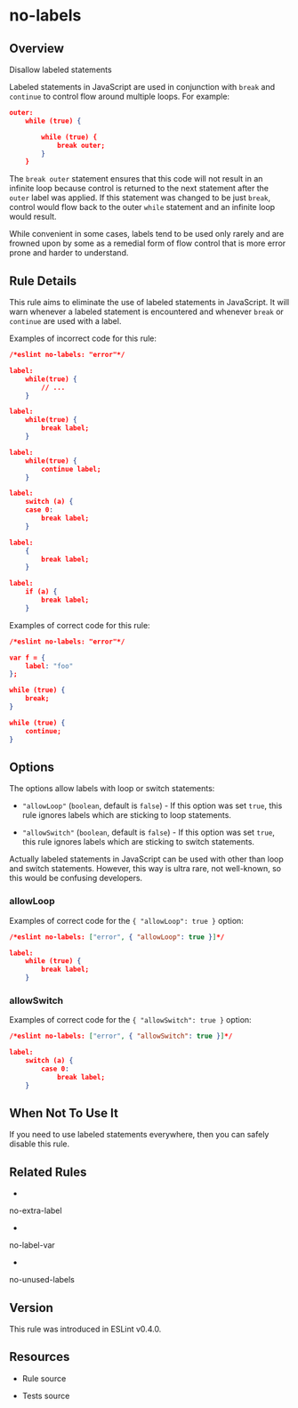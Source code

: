 

# no-labels
## Overview

Disallow labeled statements

Labeled statements in JavaScript are used in conjunction with `break` and `continue` to control flow around multiple loops. For example:


```json
outer:
    while (true) {

        while (true) {
            break outer;
        }
    }
```

The `break outer` statement ensures that this code will not result in an infinite loop because control is returned to the next statement after the `outer` label was applied. If this statement was changed to be just `break`, control would flow back to the outer `while` statement and an infinite loop would result.

While convenient in some cases, labels tend to be used only rarely and are frowned upon by some as a remedial form of flow control that is more error prone and harder to understand.

## Rule Details

This rule aims to eliminate the use of labeled statements in JavaScript. It will warn whenever a labeled statement is encountered and whenever `break` or `continue` are used with a label.

Examples of incorrect code for this rule:


```json
/*eslint no-labels: "error"*/

label:
    while(true) {
        // ...
    }

label:
    while(true) {
        break label;
    }

label:
    while(true) {
        continue label;
    }

label:
    switch (a) {
    case 0:
        break label;
    }

label:
    {
        break label;
    }

label:
    if (a) {
        break label;
    }
```

Examples of correct code for this rule:


```json
/*eslint no-labels: "error"*/

var f = {
    label: "foo"
};

while (true) {
    break;
}

while (true) {
    continue;
}
```

## Options

The options allow labels with loop or switch statements:


- `"allowLoop"` (`boolean`, default is `false`) - If this option was set `true`, this rule ignores labels which are sticking to loop statements.

- `"allowSwitch"` (`boolean`, default is `false`) - If this option was set `true`, this rule ignores labels which are sticking to switch statements.

Actually labeled statements in JavaScript can be used with other than loop and switch statements.
However, this way is ultra rare, not well-known, so this would be confusing developers.

### allowLoop

Examples of correct code for the `{ "allowLoop": true }` option:


```json
/*eslint no-labels: ["error", { "allowLoop": true }]*/

label:
    while (true) {
        break label;
    }
```

### allowSwitch

Examples of correct code for the `{ "allowSwitch": true }` option:


```json
/*eslint no-labels: ["error", { "allowSwitch": true }]*/

label:
    switch (a) {
        case 0:
            break label;
    }
```

## When Not To Use It

If you need to use labeled statements everywhere, then you can safely disable this rule.

## Related Rules


- 
no-extra-label 

- 
no-label-var 

- 
no-unused-labels 

## Version

This rule was introduced in ESLint v0.4.0.

## Resources


- Rule source 

- Tests source 

